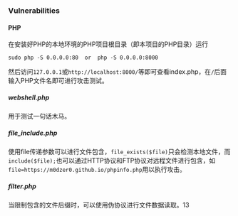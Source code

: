 ### Vulnerabilities

#### PHP

在安装好PHP的本地环境的PHP项目根目录（即本项目的PHP目录）运行

```shell
sudo php -S 0.0.0.0:80	or	php -S 0.0.0.0:8000
```

然后访问`127.0.0.1`或`http://localhost:8000/`等即可查看index.php，在`/`后面输入PHP文件名即可进行攻击测试。

##### webshell.php

用于测试一句话木马。

##### file_include.php

使用file传递参数可以进行文件包含，`file_exists($file)`只会检测本地文件，而`include($file);`也可以通过HTTP协议和FTP协议对远程文件进行包含，如`file=https://m0dzer0.github.io/phpinfo.php`用以执行攻击。

##### filter.php

当限制包含的文件后缀时，可以使用伪协议进行文件数据读取。13
